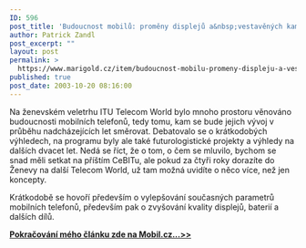 ```yaml
---
ID: 596
post_title: 'Budoucnost mobilů: proměny displejů a&nbsp;vestavěných kamer'
author: Patrick Zandl
post_excerpt: ""
layout: post
permalink: >
  https://www.marigold.cz/item/budoucnost-mobilu-promeny-displeju-a-vestavenych-kamer
published: true
post_date: 2003-10-20 08:16:00
---
```

<P>Na ženevském veletrhu ITU Telecom World bylo mnoho prostoru věnováno budoucnosti mobilních telefonů, tedy tomu, kam se bude jejich vývoj v průběhu nadcházejících let směrovat. Debatovalo se o krátkodobých výhledech, na programu byly ale také futurologistické projekty a výhledy na dalších dvacet let. Nedá se říct, že o tom, o čem se mluvilo, bychom se snad měli setkat na příštím CeBITu, ale pokud za čtyři roky dorazíte do Ženevy na další Telecom World, už tam možná uvidíte o něco více, než jen koncepty. </P>
<P>Krátkodobě se hovoří především o vylepšování současných parametrů mobilních telefonů, především pak o zvyšování kvality displejů, baterií a dalších dílů. </P><A href="http://mobil.idnes.cz/mobilni_komunikace/mobilni_technologie/budoucnostmobilu031020.html">
<P><STRONG>Pokračování mého článku zde na Mobil.cz...&gt;&gt;</STRONG></A></P>